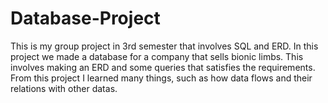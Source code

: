 # Database-Project

This is my group project in 3rd semester that involves SQL and ERD.
In this project we made a database for a company that sells bionic limbs.
This involves making an ERD and some queries that satisfies the requirements.
From this project I learned many things, such as how data flows and their relations with other datas.
